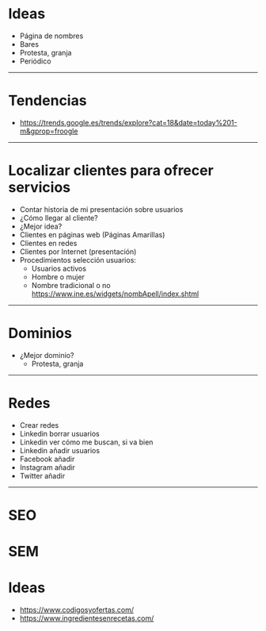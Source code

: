 # Ideas	
- Página de nombres
- Bares
- Protesta, granja
- Periódico

-------------------

# Tendencias
* https://trends.google.es/trends/explore?cat=18&date=today%201-m&gprop=froogle

-------------------

# Localizar clientes para ofrecer servicios	
- Contar historia de mi presentación sobre usuarios
- ¿Cómo llegar al cliente?
- ¿Mejor idea?	
- Clientes en páginas web (Páginas Amarillas)	
- Clientes en redes	
- Clientes por Internet (presentación)	
- Procedimientos selección usuarios:	
  - Usuarios activos	
  - Hombre o mujer	
  - Nombre tradicional o no https://www.ine.es/widgets/nombApell/index.shtml	

-------------------

# Dominios	
- ¿Mejor dominio?
  - Protesta, granja

-------------------

# Redes
- Crear redes
- Linkedin borrar usuarios
- Linkedin ver cómo me buscan, si va bien
- Linkedin añadir usuarios
- Facebook añadir
- Instagram añadir
- Twitter añadir

-------------------

# SEO

# SEM

# Ideas
* https://www.codigosyofertas.com/
* https://www.ingredientesenrecetas.com/
